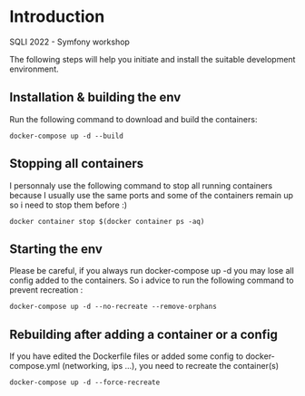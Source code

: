 # Introduction
SQLI 2022 - Symfony workshop

The following steps will help you initiate and install the suitable development environment.

## Installation & building the env
Run the following command to download and build the containers: 
```
docker-compose up -d --build
```

## Stopping all containers
I personnaly use the following command to stop all running containers because I usually use the same ports and some of the containers remain up so i need to stop them before :)
```
docker container stop $(docker container ps -aq)
```
## Starting the env
Please be careful, if you always run docker-compose up -d you may lose all config added to the containers. So i advice to run the following command to prevent recreation : 
```
docker-compose up -d --no-recreate --remove-orphans
```

## Rebuilding after adding a container or a config
If you have edited  the Dockerfile files or  added some config  to docker-compose.yml (networking, ips ...), you need to recreate the container(s)

```
docker-compose up -d --force-recreate
```
